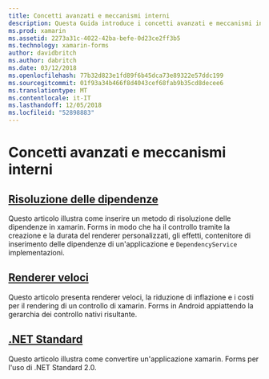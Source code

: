 ```yaml
---
title: Concetti avanzati e meccanismi interni
description: Questa Guida introduce i concetti avanzati e meccanismi interni di xamarin. Forms. Include attualmente articoli relativi a renderer veloci e .NET Standard.
ms.prod: xamarin
ms.assetid: 2273a31c-4022-42ba-befe-0d23ce2ff3b5
ms.technology: xamarin-forms
author: davidbritch
ms.author: dabritch
ms.date: 03/12/2018
ms.openlocfilehash: 77b32d823e1fd89f6b45dca73e89322e57ddc199
ms.sourcegitcommit: 01f93a34b466f8d4043cef68fab9b35cd8decee6
ms.translationtype: MT
ms.contentlocale: it-IT
ms.lasthandoff: 12/05/2018
ms.locfileid: "52898883"
---
```

# <a name="advanced-concepts--internals"></a>Concetti avanzati e meccanismi interni

## <a name="dependency-resolutiondependency-resolutionmd"></a>[Risoluzione delle dipendenze](dependency-resolution.md)

Questo articolo illustra come inserire un metodo di risoluzione delle dipendenze in xamarin. Forms in modo che ha il controllo tramite la creazione e la durata del renderer personalizzati, gli effetti, contenitore di inserimento delle dipendenze di un'applicazione e `DependencyService` implementazioni.

## <a name="fast-renderersfast-renderersmd"></a>[Renderer veloci](fast-renderers.md)

Questo articolo presenta renderer veloci, la riduzione di inflazione e i costi per il rendering di un controllo di xamarin. Forms in Android appiattendo la gerarchia dei controllo nativi risultante.

## <a name="net-standardnet-standardmd"></a>[.NET Standard](net-standard.md)

Questo articolo illustra come convertire un'applicazione xamarin. Forms per l'uso di .NET Standard 2.0.
